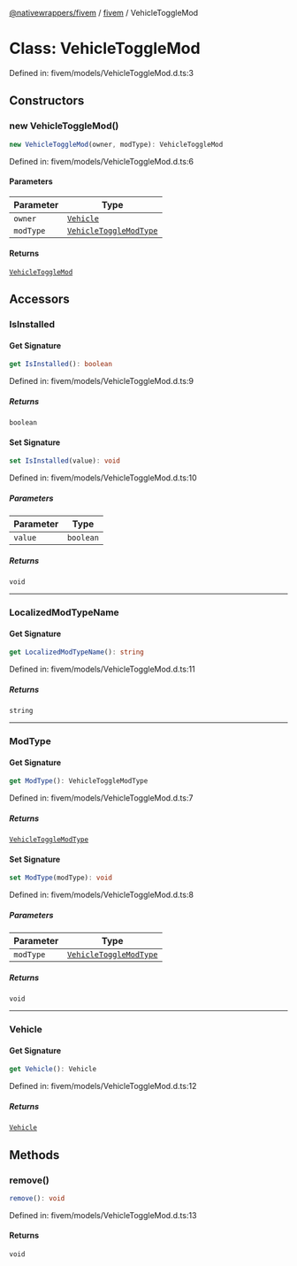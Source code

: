 [@nativewrappers/fivem](../../README.md) / [fivem](../README.md) / VehicleToggleMod

# Class: VehicleToggleMod

Defined in: fivem/models/VehicleToggleMod.d.ts:3

## Constructors

### new VehicleToggleMod()

```ts
new VehicleToggleMod(owner, modType): VehicleToggleMod
```

Defined in: fivem/models/VehicleToggleMod.d.ts:6

#### Parameters

| Parameter | Type |
| ------ | ------ |
| `owner` | [`Vehicle`](Vehicle.md) |
| `modType` | [`VehicleToggleModType`](../enumerations/VehicleToggleModType.md) |

#### Returns

[`VehicleToggleMod`](VehicleToggleMod.md)

## Accessors

### IsInstalled

#### Get Signature

```ts
get IsInstalled(): boolean
```

Defined in: fivem/models/VehicleToggleMod.d.ts:9

##### Returns

`boolean`

#### Set Signature

```ts
set IsInstalled(value): void
```

Defined in: fivem/models/VehicleToggleMod.d.ts:10

##### Parameters

| Parameter | Type |
| ------ | ------ |
| `value` | `boolean` |

##### Returns

`void`

***

### LocalizedModTypeName

#### Get Signature

```ts
get LocalizedModTypeName(): string
```

Defined in: fivem/models/VehicleToggleMod.d.ts:11

##### Returns

`string`

***

### ModType

#### Get Signature

```ts
get ModType(): VehicleToggleModType
```

Defined in: fivem/models/VehicleToggleMod.d.ts:7

##### Returns

[`VehicleToggleModType`](../enumerations/VehicleToggleModType.md)

#### Set Signature

```ts
set ModType(modType): void
```

Defined in: fivem/models/VehicleToggleMod.d.ts:8

##### Parameters

| Parameter | Type |
| ------ | ------ |
| `modType` | [`VehicleToggleModType`](../enumerations/VehicleToggleModType.md) |

##### Returns

`void`

***

### Vehicle

#### Get Signature

```ts
get Vehicle(): Vehicle
```

Defined in: fivem/models/VehicleToggleMod.d.ts:12

##### Returns

[`Vehicle`](Vehicle.md)

## Methods

### remove()

```ts
remove(): void
```

Defined in: fivem/models/VehicleToggleMod.d.ts:13

#### Returns

`void`
